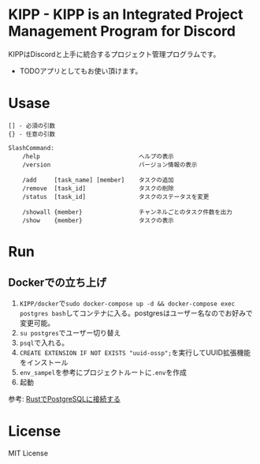 # KIPP - KIPP is an Integrated Project Management Program for Discord


KIPPはDiscordと上手に統合するプロジェクト管理プログラムです。


- TODOアプリとしてもお使い頂けます。

# Usase
```
[] - 必須の引数
{} - 任意の引数

SlashCommand:
    /help                            ヘルプの表示
    /version                         バージョン情報の表示

    /add     [task_name] [member]    タスクの追加
    /remove  [task_id]               タスクの削除
    /status  [task_id]               タスクのステータスを変更

    /showall {member}                チャンネルごとのタスク件数を出力
    /show    {member}                タスクの表示
```



# Run
## Dockerでの立ち上げ
1. `KIPP/docker`で`sudo docker-compose up -d && docker-compose exec postgres bash`してコンテナに入る。postgresはユーザー名なのでお好みで変更可能。
2. `su postgres`でユーザー切り替え
3. `psql`で入れる。
4. `CREATE EXTENSION IF NOT EXISTS "uuid-ossp";`を実行してUUID拡張機能をインストール
5. `env_sampel`を参考にプロジェクトルートに`.env`を作成
6. 起動


参考: [RustでPostgreSQLに接続する](https://qiita.com/takisawa/items/4327c5cb33a8d28ff5e9)


# License
MIT License

